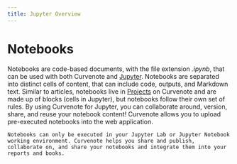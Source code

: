 ```yaml
---
title: Jupyter Overview
---
```


# Notebooks

Notebooks are code-based documents, with the file extension _.ipynb_, that can be used with both Curvenote and [Jupyter](https://jupyter.org/). Notebooks are separated into distinct cells of content, that can include code, outputs, and Markdown text. Similar to articles, notebooks live in [Projects](./curvenote-projects.md) on Curvenote and are made up of blocks (cells in Jupyter), but notebooks follow their own set of rules. By using Curvenote for Jupyter, you can collaborate around, version, share, and reuse your notebook content! Curvenote allows you to upload pre-executed notebooks into the web application.

```{important}
Notebooks can only be executed in your Jupyter Lab or Jupyter Notebook working environment. Curvenote helps you share and publish, collaborate on, and share your notebooks and integrate them into your reports and books.
```

